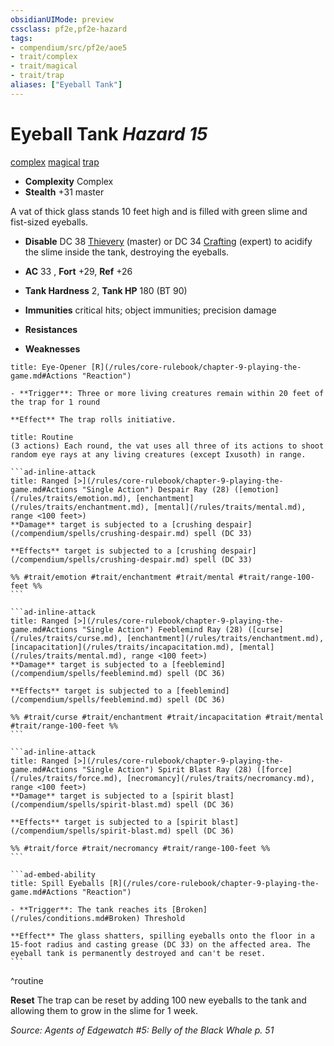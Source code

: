 ```yaml
---
obsidianUIMode: preview
cssclass: pf2e,pf2e-hazard
tags:
- compendium/src/pf2e/aoe5
- trait/complex
- trait/magical
- trait/trap
aliases: ["Eyeball Tank"]
---
```

# Eyeball Tank *Hazard 15*  
[complex](/rules/traits/complex.md)  [magical](/rules/traits/magical.md)  [trap](/rules/traits/trap.md)  

- **Complexity** Complex
- **Stealth** +31 master  

A vat of thick glass stands 10 feet high and is filled with green slime and fist-sized eyeballs.

- **Disable** DC 38 [Thievery](/compendium/skills.md#Thievery) (master) or DC 34 [Crafting](/compendium/skills.md#Crafting) (expert) to acidify the slime inside the tank, destroying the eyeballs.  

- **AC** 33 , **Fort** +29, **Ref** +26
- **Tank Hardness** 2, **Tank HP** 180 (BT 90)
- **Immunities** critical hits; object immunities; precision damage
- **Resistances** 
- **Weaknesses** 
     
```ad-embed-ability
title: Eye-Opener [R](/rules/core-rulebook/chapter-9-playing-the-game.md#Actions "Reaction")

- **Trigger**: Three or more living creatures remain within 20 feet of the trap for 1 round

**Effect** The trap rolls initiative.
```

````ad-pf2-summary
title: Routine
(3 actions) Each round, the vat uses all three of its actions to shoot random eye rays at any living creatures (except Ixusoth) in range.

```ad-inline-attack
title: Ranged [>](/rules/core-rulebook/chapter-9-playing-the-game.md#Actions "Single Action") Despair Ray (28) ([emotion](/rules/traits/emotion.md), [enchantment](/rules/traits/enchantment.md), [mental](/rules/traits/mental.md), range <100 feet>)
**Damage** target is subjected to a [crushing despair](/compendium/spells/crushing-despair.md) spell (DC 33) 
 
**Effects** target is subjected to a [crushing despair](/compendium/spells/crushing-despair.md) spell (DC 33)

%% #trait/emotion #trait/enchantment #trait/mental #trait/range-100-feet %%
```

```ad-inline-attack
title: Ranged [>](/rules/core-rulebook/chapter-9-playing-the-game.md#Actions "Single Action") Feeblemind Ray (28) ([curse](/rules/traits/curse.md), [enchantment](/rules/traits/enchantment.md), [incapacitation](/rules/traits/incapacitation.md), [mental](/rules/traits/mental.md), range <100 feet>)
**Damage** target is subjected to a [feeblemind](/compendium/spells/feeblemind.md) spell (DC 36) 
 
**Effects** target is subjected to a [feeblemind](/compendium/spells/feeblemind.md) spell (DC 36)

%% #trait/curse #trait/enchantment #trait/incapacitation #trait/mental #trait/range-100-feet %%
```

```ad-inline-attack
title: Ranged [>](/rules/core-rulebook/chapter-9-playing-the-game.md#Actions "Single Action") Spirit Blast Ray (28) ([force](/rules/traits/force.md), [necromancy](/rules/traits/necromancy.md), range <100 feet>)
**Damage** target is subjected to a [spirit blast](/compendium/spells/spirit-blast.md) spell (DC 36) 
 
**Effects** target is subjected to a [spirit blast](/compendium/spells/spirit-blast.md) spell (DC 36)

%% #trait/force #trait/necromancy #trait/range-100-feet %%
```

```ad-embed-ability
title: Spill Eyeballs [R](/rules/core-rulebook/chapter-9-playing-the-game.md#Actions "Reaction")

- **Trigger**: The tank reaches its [Broken](/rules/conditions.md#Broken) Threshold

**Effect** The glass shatters, spilling eyeballs onto the floor in a 15-foot radius and casting grease (DC 33) on the affected area. The eyeball tank is permanently destroyed and can't be reset.
```
````
^routine

**Reset** The trap can be reset by adding 100 new eyeballs to the tank and allowing them to grow in the slime for 1 week.  

*Source: Agents of Edgewatch #5: Belly of the Black Whale p. 51*